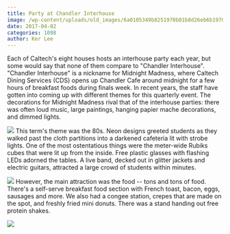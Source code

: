 ```yaml
---
title: Party at Chandler Interhouse
image: /wp-content/uploads/old_images/6a0105349b8251970b01b8d26eb6b1970c-320wi.jpg
date: 2017-04-02
categories: 1098
author: Ker Lee
---
```



Each of Caltech's eight houses hosts an interhouse party each year, but some would say that none of them compare to "Chandler Interhouse". "Chandler Interhouse" is a nickname for Midnight Madness, where Caltech Dining Services (CDS) opens up Chandler Cafe around midnight for a few hours of breakfast foods during finals week. In recent years, the staff have gotten into coming up with different themes for this quarterly event. The decorations for Midnight Madness rival that of the interhouse parties: there was often loud music, large paintings, hanging papier mache decorations, and dimmed lights.


![](/old_images/6a0105349b8251970b01b7c8e45bdb970b-320wi.jpg)
This term's theme was the 80s. Neon designs greeted students as they walked past the cloth partitions into a darkened cafeteria lit with strobe lights. One of the most ostentatious things were the meter-wide Rubiks cubes that were lit up from the inside. Free plastic glasses with flashing LEDs adorned the tables. A live band, decked out in glitter jackets and electric guitars, attracted a large crowd of students within minutes.


![](/old_images/caltech_as_it_happens/6a0105349b8251970b01b8d26eb710970c.jpg)
However, the main attraction was the food -- tons and tons of food. There's a self-serve breakfast food section with French toast, bacon, eggs, sausages and more. We also had a congee station, crepes that are made on the spot, and freshly fried mini donuts. There was a stand handing out free protein shakes.


![](/old_images/caltech_as_it_happens/6a0105349b8251970b01b8d26eb718970c.jpg)
